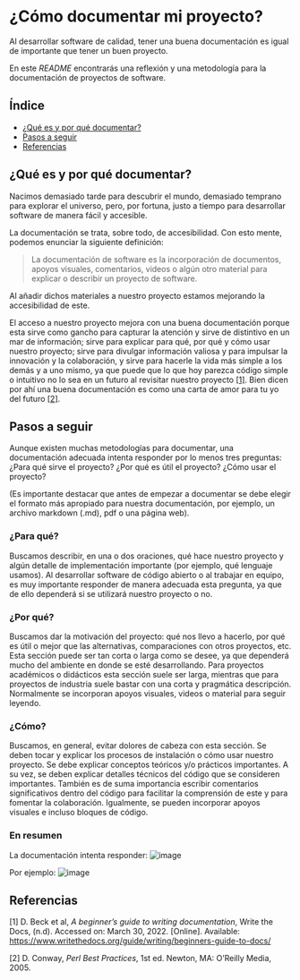 # ¿Cómo documentar mi proyecto?
Al desarrollar software de calidad, tener una buena documentación es igual de importante que tener un buen proyecto.

En este *README* encontrarás una reflexión y una metodología para la documentación de proyectos de software.

## Índice
* [¿Qué es y por qué documentar?](#¿Qué-es-y-por-qué-documentar?)
* [Pasos a seguir](#pasos-a-seguir)
* [Referencias](#referencias)

## ¿Qué es y por qué documentar?

Nacimos demasiado tarde para descubrir el mundo, demasiado temprano para explorar el universo, pero, por fortuna, justo a tiempo para desarrollar software de manera fácil y accesible. 

La documentación se trata, sobre todo, de accesibilidad. Con esto mente, podemos enunciar la siguiente definición:

> La documentación de software es la incorporación de documentos, apoyos visuales, comentarios, videos o algún otro material para explicar o describir un proyecto de software.

Al añadir dichos materiales a nuestro proyecto estamos mejorando la accesibilidad de este. 

El acceso a nuestro proyecto mejora con una buena documentación porque esta sirve como gancho para capturar la atención y sirve de distintivo en un mar de información; sirve para explicar para qué, por qué y cómo usar nuestro proyecto; sirve para divulgar información valiosa y para impulsar la innovación y la colaboración, 
y sirve para hacerle la vida más simple a los demás y a uno mismo, ya que puede que lo que hoy parezca código simple o intuitivo no lo sea en un futuro al revisitar nuestro proyecto [[1]](#referencias). Bien dicen por ahí una buena documentación es como una carta de amor para tu yo del futuro [[2]](#referencias). 
 

## Pasos a seguir
Aunque existen muchas metodologías para documentar, una documentación adecuada intenta responder por lo menos tres preguntas: ¿Para qué sirve el proyecto? ¿Por qué es útil el proyecto? ¿Cómo usar el proyecto? 

(Es importante destacar que antes de empezar a documentar se debe elegir el formato más apropiado para nuestra documentación, por ejemplo, un archivo markdown (.md), pdf o una página web).

### ¿Para qué?
Buscamos describir, en una o dos oraciones, qué hace nuestro proyecto y algún detalle de implementación importante (por ejemplo, qué lenguaje usamos). Al desarrollar software de código abierto o al trabajar en equipo, es muy importante responder de manera adecuada esta pregunta, ya que de ello dependerá si se utilizará nuestro proyecto o no. 

### ¿Por qué?
Buscamos dar la motivación del proyecto: qué nos llevo a hacerlo, por qué es útil o mejor que las alternativas, comparaciones con otros proyectos, etc.
Esta sección puede ser tan corta o larga como se desee, ya que dependerá mucho del ambiente en donde se esté desarrollando. Para proyectos académicos o didácticos esta sección suele ser larga, mientras que para proyectos de industria suele bastar con una corta y pragmática descripción. Normalmente se incorporan apoyos visuales, videos o material para seguir leyendo.

### ¿Cómo?
Buscamos, en general, evitar dolores de cabeza con esta sección. Se deben tocar y explicar los procesos de instalación o cómo usar nuestro proyecto. Se debe explicar conceptos teóricos y/o prácticos importantes. A su vez, se deben explicar detalles técnicos del código que se consideren importantes. También es de suma importancia escribir comentarios significativos dentro del código para facilitar la comprensión de este y para fomentar la colaboración. Igualmente, se pueden incorporar apoyos visuales e incluso bloques de código. 

### En resumen
La documentación intenta responder:
![image](https://user-images.githubusercontent.com/61219691/160973038-9a169205-3e70-46ef-ba53-d694c4947565.png)

Por ejemplo:
![image](https://user-images.githubusercontent.com/61219691/160973943-28089697-6afb-4172-be7e-bcdfd590cb87.png)



## Referencias 
\[1\] D. Beck et al, *A beginner’s guide to writing documentation*, Write the Docs, (n.d). Accessed on: March 30, 2022. \[Online\]. Available: https://www.writethedocs.org/guide/writing/beginners-guide-to-docs/

\[2\] D. Conway, *Perl Best Practices*, 1st ed. Newton, MA: O’Reilly Media, 2005.

